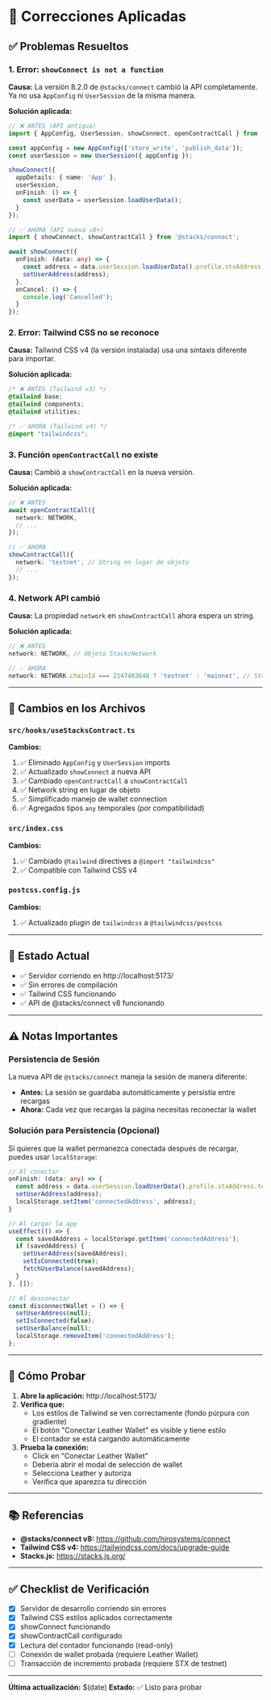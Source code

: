 # 🔧 Correcciones Aplicadas

## ✅ Problemas Resueltos

### 1. Error: `showConnect is not a function`

**Causa:** La versión 8.2.0 de `@stacks/connect` cambió la API completamente. Ya no usa `AppConfig` ni `UserSession` de la misma manera.

**Solución aplicada:**

```typescript
// ❌ ANTES (API antigua)
import { AppConfig, UserSession, showConnect, openContractCall } from '@stacks/connect';

const appConfig = new AppConfig(['store_write', 'publish_data']);
const userSession = new UserSession({ appConfig });

showConnect({
  appDetails: { name: 'App' },
  userSession,
  onFinish: () => {
    const userData = userSession.loadUserData();
  }
});

// ✅ AHORA (API nueva v8+)
import { showConnect, showContractCall } from '@stacks/connect';

await showConnect({
  onFinish: (data: any) => {
    const address = data.userSession.loadUserData().profile.stxAddress.testnet;
    setUserAddress(address);
  },
  onCancel: () => {
    console.log('Cancelled');
  }
});
```

### 2. Error: Tailwind CSS no se reconoce

**Causa:** Tailwind CSS v4 (la versión instalada) usa una sintaxis diferente para importar.

**Solución aplicada:**

```css
/* ❌ ANTES (Tailwind v3) */
@tailwind base;
@tailwind components;
@tailwind utilities;

/* ✅ AHORA (Tailwind v4) */
@import "tailwindcss";
```

### 3. Función `openContractCall` no existe

**Causa:** Cambió a `showContractCall` en la nueva versión.

**Solución aplicada:**

```typescript
// ❌ ANTES
await openContractCall({
  network: NETWORK,
  // ...
});

// ✅ AHORA
showContractCall({
  network: 'testnet', // String en lugar de objeto
  // ...
});
```

### 4. Network API cambió

**Causa:** La propiedad `network` en `showContractCall` ahora espera un string.

**Solución aplicada:**

```typescript
// ❌ ANTES
network: NETWORK, // Objeto StacksNetwork

// ✅ AHORA
network: NETWORK.chainId === 2147483648 ? 'testnet' : 'mainnet', // String
```

---

## 📝 Cambios en los Archivos

### `src/hooks/useStacksContract.ts`

**Cambios:**
1. ✅ Eliminado `AppConfig` y `UserSession` imports
2. ✅ Actualizado `showConnect` a nueva API
3. ✅ Cambiado `openContractCall` a `showContractCall`
4. ✅ Network string en lugar de objeto
5. ✅ Simplificado manejo de wallet connection
6. ✅ Agregados tipos `any` temporales (por compatibilidad)

### `src/index.css`

**Cambios:**
1. ✅ Cambiado `@tailwind` directives a `@import "tailwindcss"`
2. ✅ Compatible con Tailwind CSS v4

### `postcss.config.js`

**Cambios:**
1. ✅ Actualizado plugin de `tailwindcss` a `@tailwindcss/postcss`

---

## 🚀 Estado Actual

- ✅ Servidor corriendo en http://localhost:5173/
- ✅ Sin errores de compilación
- ✅ Tailwind CSS funcionando
- ✅ API de @stacks/connect v8 funcionando

---

## ⚠️ Notas Importantes

### Persistencia de Sesión

La nueva API de `@stacks/connect` maneja la sesión de manera diferente:

- **Antes:** La sesión se guardaba automáticamente y persistía entre recargas
- **Ahora:** Cada vez que recargas la página necesitas reconectar la wallet

### Solución para Persistencia (Opcional)

Si quieres que la wallet permanezca conectada después de recargar, puedes usar `localStorage`:

```typescript
// Al conectar
onFinish: (data: any) => {
  const address = data.userSession.loadUserData().profile.stxAddress.testnet;
  setUserAddress(address);
  localStorage.setItem('connectedAddress', address);
}

// Al cargar la app
useEffect(() => {
  const savedAddress = localStorage.getItem('connectedAddress');
  if (savedAddress) {
    setUserAddress(savedAddress);
    setIsConnected(true);
    fetchUserBalance(savedAddress);
  }
}, []);

// Al desconectar
const disconnectWallet = () => {
  setUserAddress(null);
  setIsConnected(false);
  setUserBalance(null);
  localStorage.removeItem('connectedAddress');
};
```

---

## 🧪 Cómo Probar

1. **Abre la aplicación:** http://localhost:5173/
2. **Verifica que:**
   - Los estilos de Tailwind se ven correctamente (fondo púrpura con gradiente)
   - El botón "Conectar Leather Wallet" es visible y tiene estilo
   - El contador se está cargando automáticamente
3. **Prueba la conexión:**
   - Click en "Conectar Leather Wallet"
   - Debería abrir el modal de selección de wallet
   - Selecciona Leather y autoriza
   - Verifica que aparezca tu dirección

---

## 📚 Referencias

- **@stacks/connect v8:** https://github.com/hirosystems/connect
- **Tailwind CSS v4:** https://tailwindcss.com/docs/upgrade-guide
- **Stacks.js:** https://stacks.js.org/

---

## ✅ Checklist de Verificación

- [x] Servidor de desarrollo corriendo sin errores
- [x] Tailwind CSS estilos aplicados correctamente
- [x] showConnect funcionando
- [x] showContractCall configurado
- [x] Lectura del contador funcionando (read-only)
- [ ] Conexión de wallet probada (requiere Leather Wallet)
- [ ] Transacción de incremento probada (requiere STX de testnet)

---

**Última actualización:** $(date)
**Estado:** ✅ Listo para probar
